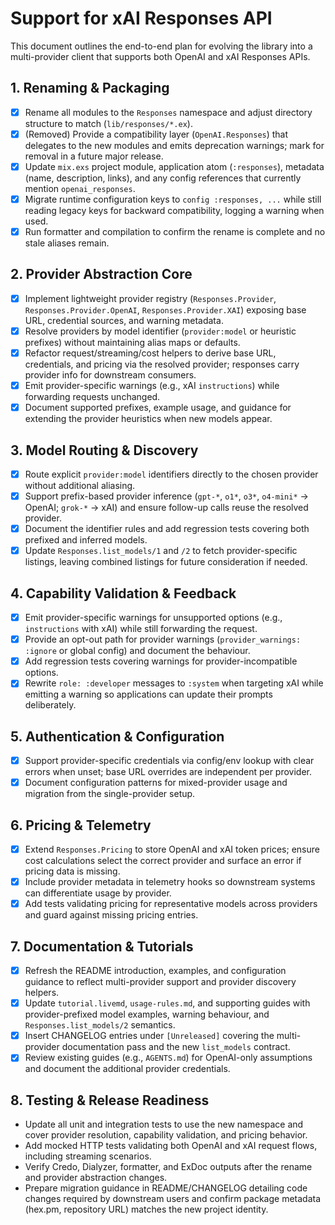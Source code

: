 # Support for xAI Responses API

This document outlines the end-to-end plan for evolving the library into a multi-provider client that supports both OpenAI and xAI Responses APIs.

## 1. Renaming & Packaging
- [x] Rename all modules to the `Responses` namespace and adjust directory structure to match (`lib/responses/*.ex`).
- [x] (Removed) Provide a compatibility layer (`OpenAI.Responses`) that delegates to the new modules and emits deprecation warnings; mark for removal in a future major release.
- [x] Update `mix.exs` project module, application atom (`:responses`), metadata (name, description, links), and any config references that currently mention `openai_responses`.
- [x] Migrate runtime configuration keys to `config :responses, ...` while still reading legacy keys for backward compatibility, logging a warning when used.
- [x] Run formatter and compilation to confirm the rename is complete and no stale aliases remain.

## 2. Provider Abstraction Core
- [x] Implement lightweight provider registry (`Responses.Provider`, `Responses.Provider.OpenAI`, `Responses.Provider.XAI`) exposing base URL, credential sources, and warning metadata.
- [x] Resolve providers by model identifier (`provider:model` or heuristic prefixes) without maintaining alias maps or defaults.
- [x] Refactor request/streaming/cost helpers to derive base URL, credentials, and pricing via the resolved provider; responses carry provider info for downstream consumers.
- [x] Emit provider-specific warnings (e.g., xAI `instructions`) while forwarding requests unchanged.
- [x] Document supported prefixes, example usage, and guidance for extending the provider heuristics when new models appear.

## 3. Model Routing & Discovery
- [x] Route explicit `provider:model` identifiers directly to the chosen provider without additional aliasing.
- [x] Support prefix-based provider inference (`gpt-*`, `o1*`, `o3*`, `o4-mini*` → OpenAI; `grok-*` → xAI) and ensure follow-up calls reuse the resolved provider.
- [x] Document the identifier rules and add regression tests covering both prefixed and inferred models.
- [x] Update `Responses.list_models/1` and `/2` to fetch provider-specific listings, leaving combined listings for future consideration if needed.

## 4. Capability Validation & Feedback
- [x] Emit provider-specific warnings for unsupported options (e.g., `instructions` with xAI) while still forwarding the request.
- [x] Provide an opt-out path for provider warnings (`provider_warnings: :ignore` or global config) and document the behaviour.
- [x] Add regression tests covering warnings for provider-incompatible options.
- [x] Rewrite `role: :developer` messages to `:system` when targeting xAI while emitting a warning so applications can update their prompts deliberately.

## 5. Authentication & Configuration
- [x] Support provider-specific credentials via config/env lookup with clear errors when unset; base URL overrides are independent per provider.
- [x] Document configuration patterns for mixed-provider usage and migration from the single-provider setup.

## 6. Pricing & Telemetry
- [x] Extend `Responses.Pricing` to store OpenAI and xAI token prices; ensure cost calculations select the correct provider and surface an error if pricing data is missing.
- [x] Include provider metadata in telemetry hooks so downstream systems can differentiate usage by provider.
- [x] Add tests validating pricing for representative models across providers and guard against missing pricing entries.

## 7. Documentation & Tutorials
- [x] Refresh the README introduction, examples, and configuration guidance to reflect multi-provider support and provider discovery helpers.
- [x] Update `tutorial.livemd`, `usage-rules.md`, and supporting guides with provider-prefixed model examples, warning behaviour, and `Responses.list_models/2` semantics.
- [x] Insert CHANGELOG entries under `[Unreleased]` covering the multi-provider documentation pass and the new `list_models` contract.
- [x] Review existing guides (e.g., `AGENTS.md`) for OpenAI-only assumptions and document the additional provider credentials.

## 8. Testing & Release Readiness
- Update all unit and integration tests to use the new namespace and cover provider resolution, capability validation, and pricing behavior.
- Add mocked HTTP tests validating both OpenAI and xAI request flows, including streaming scenarios.
- Verify Credo, Dialyzer, formatter, and ExDoc outputs after the rename and provider abstraction changes.
- Prepare migration guidance in README/CHANGELOG detailing code changes required by downstream users and confirm package metadata (hex.pm, repository URL) matches the new project identity.
